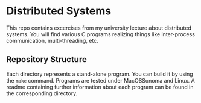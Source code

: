 # Distributed Systems
This repo contains excercises from my university lecture about distributed systems. You will find various C programs realizing things like inter-process communication, multi-threading, etc.

## Repository Structure
Each directory represents a stand-alone program. You can build it by using the `make` command. Programs are tested under MacOSSonoma and Linux. A readme containing further information about each program can be found in the corresponding directory. 
